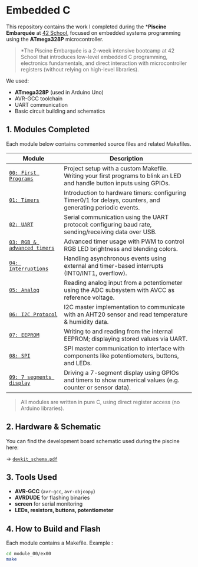 # Embedded C

This repository contains the work I completed during the ***Piscine Embarquée** at [42 School](https://42.fr/), focused on embedded systems programming using the **ATmega328P** microcontroller.

>*The Piscine Embarquée is a 2-week intensive bootcamp at 42 School that introduces low-level embedded C programming, electronics fundamentals, and direct interaction with microcontroller registers (without relying on high-level libraries).

We used:
- **ATmega328P** (used in Arduino Uno)
- AVR-GCC toolchain
- UART communication
- Basic circuit building and schematics


## 1. Modules Completed

Each module below contains commented source files and related Makefiles.

| Module | Description |
|--------|-------------|
| [`00: First Programs`](./module_00/) | Project setup with a custom Makefile. Writing your first programs to blink an LED and handle button inputs using GPIOs. |
| [`01: Timers`](./module_01/)         | Introduction to hardware timers: configuring Timer0/1 for delays, counters, and generating periodic events. |
| [`02: UART`](./module_02/)           | Serial communication using the UART protocol: configuring baud rate, sending/receiving data over USB.       |
| [`03: RGB & advanced timers`](./module_03/) | Advanced timer usage with PWM to control RGB LED brightness and blending colors.                     |
| [`04: Interruptions`](./module_04/)  | Handling asynchronous events using external and timer-based interrupts (INT0/INT1, overflow).               |
| [`05: Analog`](./module_05/) | Reading analog input from a potentiometer using the ADC subsystem with AVCC as reference voltage.                   |
| [`06: I2C Protocol`](./module_06/)   | I2C master implementation to communicate with an AHT20 sensor and read temperature & humidity data.         |
| [`07: EEPROM`](./module_07/)         | Writing to and reading from the internal EEPROM; displaying stored values via UART.                         |
| [`08: SPI`](./module_08/)            | SPI master communication to interface with components like potentiometers, buttons, and LEDs.               |
| [`09: 7 segments display`](./module_09/)  | Driving a 7-segment display using GPIOs and timers to show numerical values (e.g. counter or sensor data).  |

> All modules are written in pure C, using direct register access (no Arduino libraries).


## 2. Hardware & Schematic

You can find the development board schematic used during the piscine here:

→ [`devkit_schema.pdf`](./devkit_schema.pdf)


## 3. Tools Used

- **AVR-GCC** (`avr-gcc`, `avr-objcopy`)
- **AVRDUDE** for flashing binaries
- **screen** for serial monitoring
- **LEDs, resistors, buttons, potentiometer**


## 4. How to Build and Flash

Each module contains a Makefile. Example :

```bash
cd module_00/ex00
make
